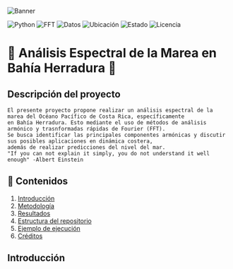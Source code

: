 ![Banner](./Analisis_Espectral_Bahía_Herradura.png)
 <!-- 🏷️ Badges informativos del proyecto -->
![Python](https://img.shields.io/badge/Python-3.11-blue?logo=python)
![FFT](https://img.shields.io/badge/Análisis-FFT-orange?logo=waveform)
![Datos](https://img.shields.io/badge/Datos-Bahía%20Herradura-00bfa5?logo=databricks)
![Ubicación](https://img.shields.io/badge/País-Costa%20Rica-009688?logo=earth)
![Estado](https://img.shields.io/badge/Estado-En%20Desarrollo-yellow?logo=progress)
![Licencia](https://img.shields.io/badge/Licencia-MIT-green?logo=open-source-initiative)

# 🌊 Análisis Espectral de la Marea en Bahía Herradura 🌊
## Descripción del proyecto
    El presente proyecto propone realizar un análisis espectral de la marea del Océano Pacífico de Costa Rica, específicamente 
    en Bahía Herradura. Esto mediante el uso de métodos de análisis armónico y trasnformadas rápidas de Fourier (FFT).
    Se busca identificar las principales componentes armónicas y discutir sus posibles aplicaciones en dinámica costera,
    además de realizar predicciones del nivel del mar.
    "If you can not explain it simply, you do not understand it well enough" -Albert Einstein
## 📘 Contenidos
1. [Introducción](#-introducción)
2. [Metodología](#-metodología)
3. [Resultados](#-resultados)
4. [Estructura del repositorio](#-estructura-del-repositorio)
5. [Ejemplo de ejecución](#-ejemplo-de-ejecución)
6. [Créditos](#-créditos)
## Introducción

